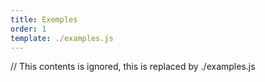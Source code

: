 ```yaml
---
title: Exemples
order: 1
template: ./examples.js
---
```


// This contents is ignored, this is replaced by ./examples.js
